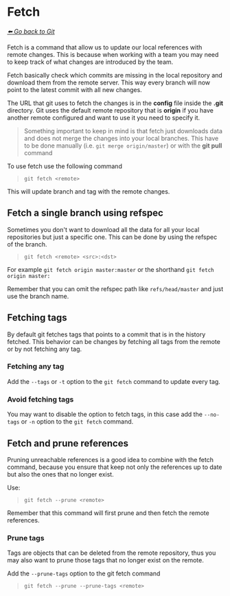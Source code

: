 # Fetch

*[:arrow_left: Go back to Git](./GIT.md)*


Fetch is a command that allow us to update our local references with remote changes. This is because when working with a team you may need to keep track of what changes are introduced by the team.

Fetch basically check which commits are missing in the local repository and download them from the remote server. This way every branch will now point to the latest commit with all new changes.

The URL that git uses to fetch the changes is in the **config** file inside the **.git** directory. Git uses the default remote repository that is **origin** if you have another remote configured and want to use it you need to specify it.

> Something important to keep in mind is that fetch just downloads data and does not merge the changes into your local branches. This have to be done manually (i.e. `git merge origin/master`) or with the **git pull** command

To use fetch use the following command

> `git fetch <remote>`

This will update branch and tag with the remote changes.

## Fetch a single branch using refspec

Sometimes you don't want to download all the data for all your local repositories but just a specific one. This can be done by using the refspec of the branch.

> `git fetch <remote> <src>:<dst>`

For example `git fetch origin master:master` or the shorthand `git fetch origin master:`

Remember that you can omit the refspec path like `refs/head/master` and just use the branch name.

## Fetching tags

By default git fetches tags that points to a commit that is in the history fetched. This behavior can be changes by fetching all tags from the remote or by not fetching any tag.

### Fetching any tag

Add the `--tags` or `-t` option to the `git fetch` command to update every tag.

### Avoid fetching tags

You may want to disable the option to fetch tags, in this case add the `--no-tags` or `-n` option to the `git fetch` command.

## Fetch and prune references

Pruning unreachable references is a good idea to combine with the fetch command, because you ensure that keep not only the references up to date but also the ones that no longer exist.

Use:

> `git fetch --prune <remote>`

Remember that this command will first prune and then fetch the remote references.

### Prune tags

Tags are objects that can be deleted from the remote repository, thus you may also want to prune those tags that no longer exist on the remote.

Add the `--prune-tags` option to the git fetch command

> `git fetch --prune --prune-tags <remote>`


